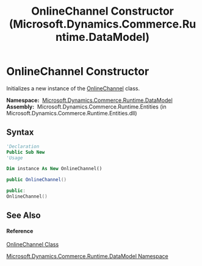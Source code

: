 ﻿---
title: OnlineChannel Constructor  (Microsoft.Dynamics.Commerce.Runtime.DataModel)
TOCTitle: OnlineChannel Constructor
ms:assetid: M:Microsoft.Dynamics.Commerce.Runtime.DataModel.OnlineChannel.#ctor
ms:mtpsurl: https://technet.microsoft.com/en-us/library/microsoft.dynamics.commerce.runtime.datamodel.onlinechannel.onlinechannel(v=AX.60)
ms:contentKeyID: 49841002
ms.date: 05/18/2015
mtps_version: v=AX.60
f1_keywords:
- Microsoft.Dynamics.Commerce.Runtime.DataModel.OnlineChannel.#ctor
dev_langs:
- CSharp
- C++
- VB
---

# OnlineChannel Constructor

Initializes a new instance of the [OnlineChannel](onlinechannel-class-microsoft-dynamics-commerce-runtime-datamodel.md) class.

**Namespace:**  [Microsoft.Dynamics.Commerce.Runtime.DataModel](microsoft-dynamics-commerce-runtime-datamodel-namespace.md)  
**Assembly:**  Microsoft.Dynamics.Commerce.Runtime.Entities (in Microsoft.Dynamics.Commerce.Runtime.Entities.dll)

## Syntax

``` vb
'Declaration
Public Sub New
'Usage

Dim instance As New OnlineChannel()
```

``` csharp
public OnlineChannel()
```

``` c++
public:
OnlineChannel()
```

## See Also

#### Reference

[OnlineChannel Class](onlinechannel-class-microsoft-dynamics-commerce-runtime-datamodel.md)

[Microsoft.Dynamics.Commerce.Runtime.DataModel Namespace](microsoft-dynamics-commerce-runtime-datamodel-namespace.md)

